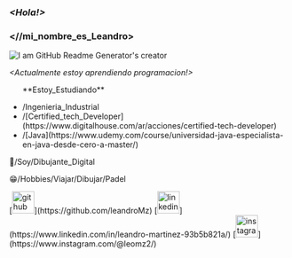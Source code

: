 ### **_<Hola!>_**
               
### **<//mi_nombre_es_Leandro>**

![I am GitHub Readme Generator's creator](https://www.lavoz.com.ar/resizer/9DvCUG7gefuQi8BuK1Vk2X0oAsA=/1023x323/smart/storage.googleapis.com/gweb-uniblog-publish-prod/original_images/Dino_non-birthday_version.gif)

*<Actualmente estoy aprendiendo programacion!>*

<ul>
<p>**Estoy_Estudiando**</p>
<li> /Ingenieria_Industrial </li>
<li> /[Certified_tech_Developer](https://www.digitalhouse.com/ar/acciones/certified-tech-developer) </li>
<li> /[Java](https://www.udemy.com/course/universidad-java-especialista-en-java-desde-cero-a-master/) </li>
</ul>
🎨/Soy/Dibujante_Digital

😁/Hobbies/Viajar/Dibujar/Padel

<footer>
[<img src='https://cdn-icons-png.flaticon.com/512/270/270798.png' alt='github' height='40'>](https://github.com/leandroMz)  [<img src='https://cdn-icons-png.flaticon.com/512/174/174857.png' alt='linkedin' height='40'>](https://www.linkedin.com/in/leandro-martinez-93b5b821a/)  [<img src='https://cdn-icons-png.flaticon.com/512/2111/2111463.png' alt='instagram' height='40'>](https://www.instagram.com/@leomz2/)  
<footer>
